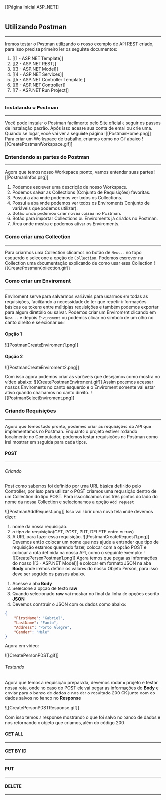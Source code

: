 [[Página Inicial ASP_NET]]

```table-of-contents
```

## Utilizando Postman
---
Iremos testar o Postman utilizando o nosso exemplo de API REST criado, para isso precisa primeiro ler os seguinte documentos:
1. [[1 - ASP.NET Template]]
2. [[2 - ASP.NET REST]]
3. [[3 - ASP.NET Model]]
4. [[4 - ASP.NET Services]]
5. [[5 - ASP.NET Controller Template]]
6. [[6 - ASP.NET Controller]]
7. [[7 - ASP.NET Run Project]]
---
### Instalando o Postman
---
Você pode instalar o Postman facilmente pelo [Site oficial](https://www.postman.com/downloads/) e seguir os passos de instalação padrão.
Após isso acesse sua conta de email ou crie uma.
Quando se logar, você vai ver a seguinte página
![[PostmanHome.png]]
Para criar um Workspace de trabalho, criamos como no Gif abaixo
![[CreatePostmanWorkspace.gif]]
### Entendendo as partes do Postman
---
Agora que temos nosso Workspace pronto, vamos entender suas partes
![[PostmanInfos.png]]
1. Podemos escrever uma descrição de nosso Workspace.
2. Podemos salvar as Collections (Conjunto de Requisições) favoritas.
3. Possui a aba onde podemos ver todos os Collections.
4. Possui a aba onde podemos ver todos os Enviroments(Conjunto de variáveis que podemos utilizar).
5. Botão onde podemos criar novas coisas no Postman.
6. Botão para importar Collections ou Enviroments já criados no Postman.
7. Área onde mostra e podemos ativar os Enviroments.
### Como criar uma Collection
---
Para criarmos uma Collection clicamos no botão de `New...` no topo esquerdo e selecione a opção de `Collection`.
Podemos escrever na Collection uma documentação explicando de como usar essa Collection
![[CreatePostmanCollection.gif]]
### Como criar um Enviroment
---
Enviroment serve para salvarmos variáveis para usarmos em todas as requisições, facilitando a necessidade de ter que repetir informações básicas ou tokens entre múltiplas requisições e também podemos exportar para algum diretório ou salvar.
Podemos criar um Enviroment clicando em `New...` e depois `Enviroment` ou podemos clicar no símbolo de um olho no canto direito e selecionar `Add`
#### Opção 1

![[PostmanCreateEnviroment1.png]]
#### Opção 2

![[PostmanCreateEnviroment2.png]]

Com isso agora podemos criar as variáveis que desejamos como mostra no vídeo abaixo:
![[CreatePostmanEnviroment.gif]]
Assim podemos acessar nossos Enviroments no canto esquerdo e o Enviroment somente vai estar ativo quando chamamos no canto direito.
![[PostmanSelectEnviroment.png]]
### Criando Requisições
---
Agora que temos tudo pronto, podemos criar as requisições da API que implementamos no Postman.
Enquanto o projeto estiver rodando localmente no Computador, podemos testar requisições no Postman como irei mostrar em seguida para cada tipos.
#### POST
---
###### Criando
Post como sabemos foi definido por uma URL básica definido pelo Controller, por isso para utilizar o POST criamos uma requisição dentro de um Collection do tipo POST.
Para isso clicamos nos três pontos do lado do nome da nossa Collection e selecionamos a opção
`Add request`

![[PostmanAddRequest.png]]
Isso vai abrir uma nova tela onde devemos dizer:
1) nome da nossa requisição. 
2) o tipo de requisição(GET, POST, PUT, DELETE entre outras).
3) A URL para fazer essa requisição.
![[PostmanCreateRequest1.png]]
Devemos então colocar um nome que nos ajude a entender que tipo de requisição estamos querendo fazer, colocar com a opção POST e colocar a rota definida na nossa API, como o seguinte exemplo:
![[CreatePersonPostman1.png]]
Agora temos que pegar as informações do nosso [[3 - ASP.NET Model]] e colocar em formato JSON na aba **Body** onde iremos definir os valores do nosso Objeto Person, para isso deve ser seguido os passos abaixo.
1. Acesse a aba **Body**
2. Selecione a opção de texto **raw**
3. Quando selecionado **raw** vai mostrar no final da linha de opções escrito **JSON**
4. Devemos construir o JSON com os dados como abaixo:
```JSON
{
    "FirstName": "Gabriel",
    "LastName": "Fanto",
    "Address": "Porto Alegre",
    "Gender": "Male"
}
```

Agora em vídeo:

![[CreatePersonPOST.gif]]

###### Testando
Agora que temos a requisição preparada, devemos rodar o projeto e testar nossa rota, onde no caso do POST ele vai pegar as informações do **Body** e enviar para o banco de dados e nos dar o resultado 200 OK junto com os dados salvos no banco no **Response**

![[CreatePersonPOSTResponse.gif]]

Com isso temos a response mostrando o que foi salvo no banco de dados e nos retornando o objeto que criamos, além do código 200.
#### GET ALL
---

#### GET BY ID
---
#### PUT
---
#### DELETE
---
